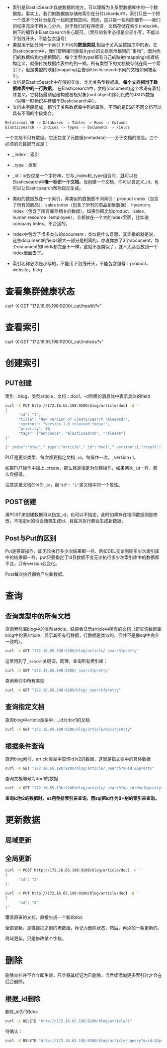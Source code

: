*   索引是ElasticSearch存放数据的地方，可以理解为关系型数据库中的一个数据库。事实上，我们的数据被存储和索引在分片(shards)中，索引只是一个把一个或多个分片分组在一起的逻辑空间。然而，这只是一些内部细节——我们的程序完全不用关心分片。对于我们的程序而言，文档存储在索引(index)中。剩下的细节由Elasticsearch关心既可。（索引的名字必须是全部小写，不能以下划线开头，不能包含逗号）
*   类型用于区分同一个索引下不同的**数据类型**,相当于关系型数据库中的表。在Elasticsearch中，我们使用相同类型(type)的文档表示相同的“事物”，因为他们的数据结构也是相同的。每个类型(type)都有自己的映射(mapping)或者结构定义，就像传统数据库表中的列一样。所有类型下的文档被存储在同一个索引下，但是类型的映射(mapping)会告诉Elasticsearch不同的文档如何被索引。
*   文档是ElasticSearch中存储的实体，类比关系型数据库，**每个文档相当于数据库表中的一行数据**。 在Elasticsearch中，文档(document)这个术语有着特殊含义。它特指最顶层结构或者根对象(root object)序列化成的JSON数据（以唯一ID标识并存储于Elasticsearch中）。
*   文档由字段组成，相当于关系数据库中列的属性，不同的是ES的不同文档可以具有不同的字段集合。 


```c
Relational DB -> Databases -> Tables -> Rows -> Columns
Elasticsearch -> Indices -> Types -> Documents -> Fields
```

一个文档不只有数据。它还包含了元数据(metadata)——关于文档的信息。三个必须的元数据节点是：

*   _index：索引
*   _type：类型
*   _id：id仅仅是一个字符串，它与_index和_type组合时，就可以在Elasticsearch中**唯一标识一个文档**。当创建一个文档，你可以自定义_id，也可以让Elasticsearch帮你自动生成。

*   类似的数据放在一个索引，非类似的数据放不同索引：product index（包含了所有的商品），sales index（包含了所有的商品销售数据），inventory index（包含了所有库存相关的数据）。如果你把比如product，sales，human resource（employee），全都放在一个大的index里面，比如说company index，不合适的。
*   index中包含了很多类似的document：类似是什么意思，其实指的就是说，这些document的fields很大一部分是相同的，你说你放了3个document，每个document的fields都完全不一样，这就不是类似了，就不太适合放到一个index里面去了。
*   索引名称必须是小写的，不能用下划线开头，不能包含逗号：product，website，blog
 

# 查看集群健康状态
curl -X GET "172.16.65.198:9200/_cat/health?v"

# 查看索引
curl -X GET "172.16.65.198:9200/_cat/indices?v"



# 创建索引
## PUT创建

索引：blog，类型article，文档：doc1，-d后面的消息体中表示具体的field

```sh
curl -X PUT http://172.16.65.198:9200/blog/article/doc1 -d '
{
      "id": "1",
      "title": "New version of Elasticsearch released!",
      "content": "Version 1.0 released today!",
      "priority": 10,
      "tags": ["announce", "elasticsearch", "release"]
}'

{"_index":"blog","_type":"article","_id":"doc1","_version":1,"result":"created","_shards":{"total":2,"successful":1,"failed":0},"created":true}

```

PUT是更新类型，每次都要指定文档`_id`，每操作一次，_version+1。

如果PUT操作中加上_create，那么就是指定为创建操作，如果两次`_id`一样，那么会报错。

注意这里文档的id为`_id`，而`"id": "1"`是文档中的一个属性。

## POST创建

用POST来创建数据可以指定_id，也可以不指定，此时如果存在相同数据则是修改，不指定id的话会随机生成id，且每次执行都会生成新数据。

## Post与Put的区别

Put是等幂操作，即无论执行多少次结果都一样，例如DEL无论删除多少次索引库中的结果都一样，put只要指定了id且数据不变无论执行多少次索引库中的数据都不变，只有version会变化。

Post每次执行都会产生新数据。

# 查询
## 查询类型中的所有文档
查询索引库blog中的类型article，结果会显示article中所有的文档（即查询数据库blog中的表article，显示其所有行数据，行数据是类似的，但并不是像sql中完全一致的）。

```sh
curl -X GET "172.16.65.198:9200/blog/article/_search?pretty"
```

这里用到了`_search`关键词，同理，查询所有索引库：

```sh
curl -X GET "172.16.65.198:9200/_search?pretty"
```

查询索引中所有类型

```sh
curl -X GET "172.16.65.198:9200/blog/_search?pretty"
```

## 查询指定文档
查询blog中article类型中，_id为doc1的文档

```sh
curl -X GET "172.16.65.198:9200/blog/article/doc1?pretty"
```

## 根据条件查询
查询blog索引、article类型中查询id为2的数据，这里是指文档中的具体数据

```sh
curl -X GET "172.16.65.198:9200/blog/article/_search?q=id:2&pretty"
```

查询文档编号为doc1的数据

```sh
curl -X GET "172.16.65.198:9200/blog/article/_search?q=_id:doc1&pretty"
```

**查询id为2的数据时，es用倒排索引来查询，而sql把id作为B+树的索引来查询。**

# 更新数据
## 局域更新

## 全局更新

```sh
curl -X POST http://172.16.65.198:9200/blog/article/doc1 -d '
{
      "id": "2"
}'

curl -X PUT http://172.16.65.198:9200/blog/article/doc1 -d '
{
      "id": "2"
}'

```
覆盖原来的文档，直接生成一个新的doc

全部更新，是直接把之前的老数据，标记为删除状态，然后，再添加一条更新的。

局域更新，只是修改某个字段。

# 删除

删除文档并不会立即生效，只会将其标记为已删除，当后续添加更多索引时才会在后台删除。

## 根据_id删除
删除_id为1的doc

```sh
curl -X DELETE "http://172.16.65.198:9200/blog/article/1"
```

待确认：
```sh
curl -X DELETE "http://172.16.65.198:9200/blog/article/_query?q=id:2&pretty"

```

